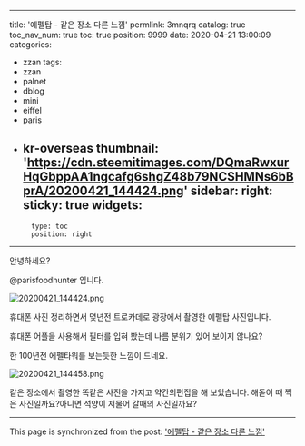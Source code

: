 
---
title: '에펠탑 - 같은 장소 다른 느낌'
permlink: 3mnqrq
catalog: true
toc_nav_num: true
toc: true
position: 9999
date: 2020-04-21 13:00:09
categories:
- zzan
tags:
- zzan
- palnet
- dblog
- mini
- eiffel
- paris
- kr-overseas
thumbnail: 'https://cdn.steemitimages.com/DQmaRwxurHqGbppAA1ngcafg6shgZ48b79NCSHMNs6bBprA/20200421_144424.png'
sidebar:
    right:
        sticky: true
widgets:
    -
        type: toc
        position: right
---


안녕하세요?

@parisfoodhunter 입니다. 


![20200421_144424.png](https://cdn.steemitimages.com/DQmaRwxurHqGbppAA1ngcafg6shgZ48b79NCSHMNs6bBprA/20200421_144424.png)

휴대폰 사진 정리하면서 몇년전 트로카데로 광장에서 촬영한 에펠탑 사진입니다.

휴대폰 어플을 사용해서 필터를 입혀 봤는데 나름 분위기 있어 보이지 않나요?

한 100년전 에펠타워를 보는듯한 느낌이 드네요.


![20200421_144458.png](https://cdn.steemitimages.com/DQmep6S2eCenjYKtCJVhccc3kg4vqH63QF4yfdLLwUy24EU/20200421_144458.png)

같은 장소에서 촬영한 똑같은 사진을 가지고 약간의편집을 해 보았습니다.  해돋이 때 찍은 사진일까요?아니면 석양이 저물어 갈때의 사진일까요?

- - -

This page is synchronized from the post: ['에펠탑 - 같은 장소 다른 느낌'](https://steemit.com/@parisfoodhunter/3mnqrq)
